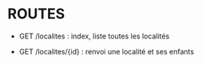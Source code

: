# ROUTES

* GET /localites : index, liste toutes les localités

* GET /localites/{id} : renvoi une localité et ses enfants
